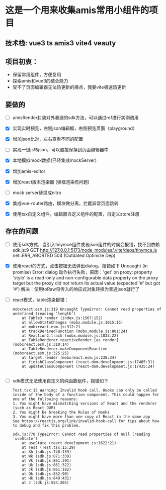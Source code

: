 <!--
 * @Author: nbn
 * @Date: 2023-09-08 21:48:49
 * @LastEditors: nbn
 * @LastEditTime: 2023-09-18 22:07:30
 * @FilePath: /amis-widget/README.md
 * @Description: 
-->

# 这是一个用来收集amis常用小组件的项目

## 技术栈:    vue3   ts  amis3   vite4  veauty



## 项目初衷：

- 保留常用组件，方便复用
- 探索amis和vue3的结合能力
- 受不了页面编辑器无法热更新的痛点，我要vite极速热更新



## 要做的

- [ ] amisRender封装对外暴漏的sdk方法，可以通过ref进行实例调用

- [x] 实现实时预览，左侧json编辑框，右侧预览页面（playground）

- [x] 增加json比对，左右查看不同的配置

- [ ] 实现一键js转json，可以直接保存到页面编辑器中

- [x] 本地模拟mock数据(已经集成mockServer)

- [x] 增加amis-editor

- [x] 增加react版本渲染器  (弹框渲染有问题)

- [ ] mock server替换成nitro

- [x] 集成vue-router路由，模块做分离，拦截异常页面跳转

- [x] 使用tsx自定义组件，编辑器自定义组件的配置，自定义store注册 




## 存在的问题

- [ ] 使用sdk方式，当引入tinymce组件或者json组件的时候会报错，找不到依赖
sdk.js:9     GET http://127.0.0.1:5173/node_modules/.vite/deps/tinymce.js net::ERR_ABORTED 504 (Outdated Optimize Dep)
- [x] 使用react的方式，点击按钮无法弹出dialog，报错如下
Uncaught (in promise) Error: dialog 动作执行失败，原因：'get' on proxy: property 'style' is a read-only and non-configurable data property on the proxy target but the proxy did not return its actual value (expected '#<Object>' but got '#<Object>')
解决：使用toRaw将传入的响应式对象转换为普通json就行了
- [ ] react模式，table渲染报错：
  ```
  mobxreact.esm.js:319 Uncaught TypeError: Cannot read properties of undefined (reading 'length')
      at Table3.render (index.js:1567:152)
      at allowStateChanges (mobx.module.js:1015:15)
      at mobxreact.esm.js:312:21
      at trackDerivedFunction (mobx.module.js:801:24)
      at Reaction2.track (mobx.module.js:1833:22)
      at TableRenderer.reactiveRender [as render] (mobxreact.esm.js:310:14)
      at TableRenderer.makeComponentReactive (mobxreact.esm.js:325:25)
      at target.render (mobxreact.esm.js:238:34)
      at finishClassComponent (react-dom.development.js:17485:31)
      at updateClassComponent (react-dom.development.js:17435:24)
      
  ```
- [ ] sdk模式无法使用自定义的纯函数组件，报错如下
  ```
  Test.tsx:15 Warning: Invalid hook call. Hooks can only be called inside of the body of a function component. This could happen for one of the following reasons:
  1. You might have mismatching versions of React and the renderer (such as React DOM)
  2. You might be breaking the Rules of Hooks
  3. You might have more than one copy of React in the same app
  See https://reactjs.org/link/invalid-hook-call for tips about how to debug and fix this problem.
  
  sdk.js:770 TypeError: Cannot read properties of null (reading 'useState')
      at useState (react.development.js:1622:21)
      at Test (Test.tsx:15:29)
      at Xh (sdk.js:748:139)
      at Wk (sdk.js:871:339)
      at Vk (sdk.js:861:391)
      at Uk (sdk.js:861:322)
      at Jk (sdk.js:861:182)
      at Ok (sdk.js:852:90)
      at Hk (sdk.js:849:431)
      at J (sdk.js:554:205)
  ```











